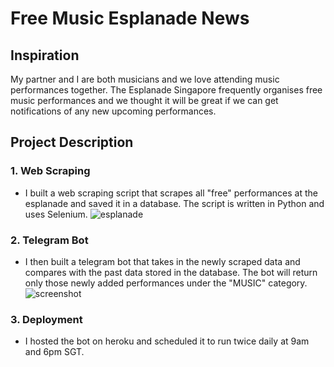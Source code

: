 # Free Music Esplanade News
## Inspiration
My partner and I are both musicians and we love attending music performances together. The Esplanade Singapore frequently organises free music performances and we thought it will be great if we can get notifications of any new upcoming performances. 

## Project Description
### 1. Web Scraping
- I built a web scraping script that scrapes all "free" performances at the esplanade and saved it in a database. The script is written in Python and uses Selenium.
![esplanade](https://user-images.githubusercontent.com/53141849/173495043-57b38640-59f7-4413-83bd-c02b8bfa0dea.png)

### 2. Telegram Bot
- I then built a telegram bot that takes in the newly scraped data and compares with the past data stored in the database. The bot will return only those newly added performances under the "MUSIC" category.
![screenshot](https://user-images.githubusercontent.com/53141849/173495469-371306a9-5e49-4e02-bd89-0b483b2b404c.png)

### 3. Deployment
- I hosted the bot on heroku and scheduled it to run twice daily at 9am and 6pm SGT.

